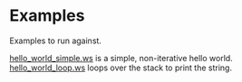 # Examples

Examples to run against. 

[hello_world_simple.ws](./hello_world_simple.ws) is a simple, non-iterative hello world.
[hello_world_loop.ws](./hello_world_loop.ws) loops over the stack to print the string.
